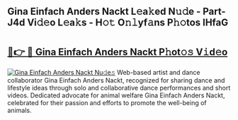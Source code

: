 ## Gina Einfach Anders Nackt L𝚎a𝚔ed N𝚞𝚍e - Part-J4d Vi𝚍𝚎o L𝚎a𝚔s - H𝚘𝚝 O𝚗𝚕yf𝚊ns P𝚑𝚘tos IHfaG

# <h2><a href="http://kfc6wko.oniu.top/?m=Gina+Einfach+Anders+Nackt">🔗👉 🔴 Gina Einfach Anders Nackt P𝚑ot𝚘𝚜 V𝚒d𝚎o</a></h2>

[![Gina Einfach Anders Nackt Nu𝚍e𝚜](https://i.imgur.com/0qMVB7G.gif)](http://kfc6wko.oniu.top/?m=Gina+Einfach+Anders+Nackt)
Web-based artist and dance collaborator Gina Einfach Anders Nackt, recognized for sharing dance and lifestyle ideas through solo and collaborative dance performances and short videos. Dedicated advocate for animal welfare Gina Einfach Anders Nackt, celebrated for their passion and efforts to promote the well-being of animals.  
